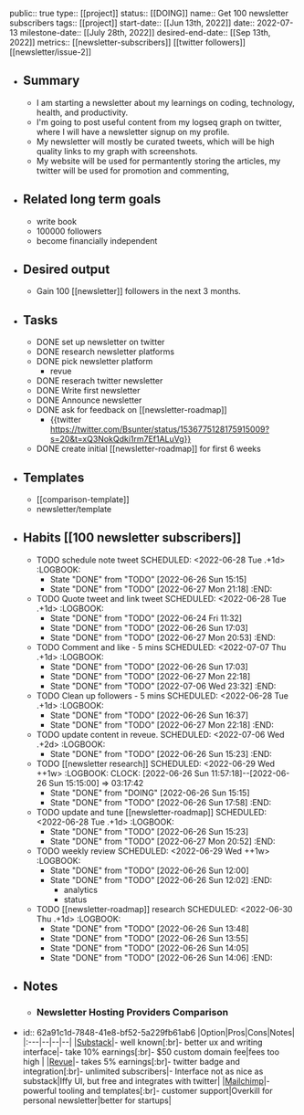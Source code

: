 public:: true
type:: [[project]]
status:: [[DOING]]
name:: Get 100 newsletter subscribers
tags:: [[project]]
start-date:: [[Jun 13th, 2022]] 
date:: 2022-07-13
milestone-date:: [[July 28th, 2022]]
desired-end-date:: [[Sep 13th, 2022]] 
metrics:: [[newsletter-subscribers]] [[twitter followers]] [[newsletter/issue-2]]

- ## Summary
	- I am starting a newsletter about my learnings on coding, technology, health, and productivity.
	- I'm going to post useful content from my logseq graph on twitter, where I will have a newsletter signup on my profile.
	- My newsletter will mostly be curated tweets, which will be high quality links to my graph with screenshots.
	- My website will be used for permantently storing the articles, my twitter will be used for promotion and commenting,
- ## Related long term goals
	- write book
	- 100000 followers
	- become financially independent
- ## Desired output
	- Gain 100 [[newsletter]] followers in the next 3 months.
- ## Tasks
	- DONE set up newsletter on twitter
	- DONE research newsletter platforms
	- DONE pick newsletter platform
		- revue
	- DONE reserach twitter newsletter
	- DONE Write first newsletter
	- DONE Announce newsletter
	- DONE ask for feedback on [[newsletter-roadmap]]
		- {{twitter https://twitter.com/Bsunter/status/1536775128175915009?s=20&t=xQ3NokQdki1rm7Ef1ALuVg}}
	- DONE create initial [[newsletter-roadmap]] for first 6 weeks
- ## Templates
	- [[comparison-template]]
	- newsletter/template
- ## Habits [[100 newsletter subscribers]]
	- TODO  schedule note tweet
	  SCHEDULED: <2022-06-28 Tue .+1d>
	  :LOGBOOK:
	  * State "DONE" from "TODO" [2022-06-26 Sun 15:15]
	  * State "DONE" from "TODO" [2022-06-27 Mon 21:18]
	  :END:
	- TODO Quote tweet and link tweet
	  SCHEDULED: <2022-06-28 Tue .+1d>
	  :LOGBOOK:
	  * State "DONE" from "TODO" [2022-06-24 Fri 11:32]
	  * State "DONE" from "TODO" [2022-06-26 Sun 17:03]
	  * State "DONE" from "TODO" [2022-06-27 Mon 20:53]
	  :END:
	- TODO Comment and like - 5 mins
	  SCHEDULED: <2022-07-07 Thu .+1d>
	  :LOGBOOK:
	  * State "DONE" from "TODO" [2022-06-26 Sun 17:03]
	  * State "DONE" from "TODO" [2022-06-27 Mon 22:18]
	  * State "DONE" from "TODO" [2022-07-06 Wed 23:32]
	  :END:
	- TODO Clean up followers - 5 mins
	  SCHEDULED: <2022-06-28 Tue .+1d>
	  :LOGBOOK:
	  * State "DONE" from "TODO" [2022-06-26 Sun 16:37]
	  * State "DONE" from "TODO" [2022-06-27 Mon 22:18]
	  :END:
	- TODO update content in reveue.
	  SCHEDULED: <2022-07-06 Wed .+2d>
	  :LOGBOOK:
	  * State "DONE" from "TODO" [2022-06-26 Sun 15:23]
	  :END:
	- TODO [[newsletter research]]
	  SCHEDULED: <2022-06-29 Wed ++1w>
	  :LOGBOOK:
	  CLOCK: [2022-06-26 Sun 11:57:18]--[2022-06-26 Sun 15:15:00] =>  03:17:42
	  * State "DONE" from "DOING" [2022-06-26 Sun 15:15]
	  * State "DONE" from "TODO" [2022-06-26 Sun 17:58]
	  :END:
	- TODO update and tune [[newsletter-roadmap]]
	  SCHEDULED: <2022-06-28 Tue .+1d>
	  :LOGBOOK:
	  * State "DONE" from "TODO" [2022-06-26 Sun 15:23]
	  * State "DONE" from "TODO" [2022-06-27 Mon 20:52]
	  :END:
	- TODO weekly review
	  SCHEDULED: <2022-06-29 Wed ++1w>
	  :LOGBOOK:
	  * State "DONE" from "TODO" [2022-06-26 Sun 12:00]
	  * State "DONE" from "TODO" [2022-06-26 Sun 12:02]
	  :END:
		- analytics
		- status
	- TODO  [[newsletter-roadmap]] research
	  SCHEDULED: <2022-06-30 Thu .+1d>
	  :LOGBOOK:
	  * State "DONE" from "TODO" [2022-06-26 Sun 13:48]
	  * State "DONE" from "TODO" [2022-06-26 Sun 13:55]
	  * State "DONE" from "TODO" [2022-06-26 Sun 14:05]
	  * State "DONE" from "TODO" [2022-06-26 Sun 14:06]
	  :END:
- ## Notes
	- ### Newsletter Hosting Providers Comparison
- id:: 62a91c1d-7848-41e8-bf52-5a229fb61ab6
  |Option|Pros|Cons|Notes|
  |:---|--|--|--|
  |[Substack](https://substack.com/)|- well known[:br]- better ux and writing interface|- take 10% earnings[:br]- $50 custom domain fee|fees too high |
  |[Revue](https://www.getrevue.co/)|- takes 5% earnings[:br]- twitter badge and integration[:br]- unlimited subscribers|- Interface not as nice as substack|Iffy UI, but free and integrates with twitter|
  |[Mailchimp](https://mailchimp.com)|- powerful tooling and templates[:br]- customer support|Overkill for personal newsletter|better for startups|